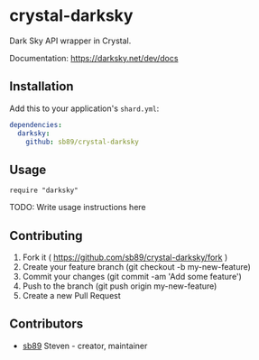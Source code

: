 # crystal-darksky

Dark Sky API wrapper in Crystal.

Documentation: https://darksky.net/dev/docs

## Installation

Add this to your application's `shard.yml`:

```yaml
dependencies:
  darksky:
    github: sb89/crystal-darksky
```

## Usage

```crystal
require "darksky"
```

TODO: Write usage instructions here

## Contributing

1. Fork it ( https://github.com/sb89/crystal-darksky/fork )
2. Create your feature branch (git checkout -b my-new-feature)
3. Commit your changes (git commit -am 'Add some feature')
4. Push to the branch (git push origin my-new-feature)
5. Create a new Pull Request

## Contributors

- [sb89](https://github.com/sb89) Steven - creator, maintainer
